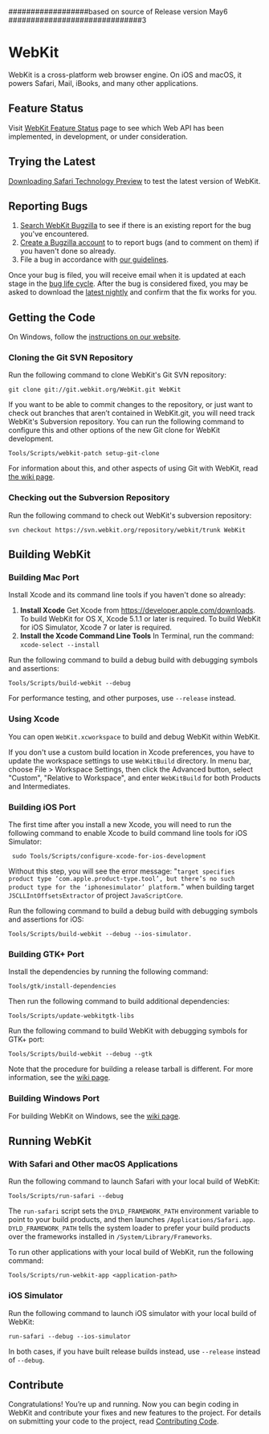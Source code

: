##################based on source of Release version May6   ##############################3

# WebKit

WebKit is a cross-platform web browser engine. On iOS and macOS, it powers Safari, Mail, iBooks, and many other applications.

## Feature Status

Visit [WebKit Feature Status](https://webkit.org/status/) page to see which Web API has been implemented, in development, or under consideration.

## Trying the Latest

[Downloading Safari Technology Preview](https://webkit.org/downloads/) to test the latest version of WebKit.

## Reporting Bugs

1. [Search WebKit Bugzilla](https://bugs.webkit.org/query.cgi?format=specific&product=WebKit) to see if there is an existing report for the bug you've encountered.
2. [Create a Bugzilla account](https://bugs.webkit.org/createaccount.cgi) to to report bugs (and to comment on them) if you haven't done so already.
3. File a bug in accordance with [our guidelines](https://webkit.org/bug-report-guidelines/).

Once your bug is filed, you will receive email when it is updated at each stage in the [bug life cycle](https://webkit.org/bug-life-cycle). After the bug is considered fixed, you may be asked to download the [latest nightly](https://webkit.org/nightly) and confirm that the fix works for you.

## Getting the Code

On Windows, follow the [instructions on our website](https://webkit.org/webkit-on-windows/).

### Cloning the Git SVN Repository

Run the following command to clone WebKit's Git SVN repository:

```
git clone git://git.webkit.org/WebKit.git WebKit
```

If you want to be able to commit changes to the repository, or just want to check out branches that aren’t contained in WebKit.git, you will need track WebKit's Subversion repository. You can run the following command to configure this and other options of the new Git clone for WebKit development.

```
Tools/Scripts/webkit-patch setup-git-clone
```

For information about this, and other aspects of using Git with WebKit, read [the wiki page](https://trac.webkit.org/wiki/UsingGitWithWebKit).

### Checking out the Subversion Repository

Run the following command to check out WebKit's subversion repository:

```
svn checkout https://svn.webkit.org/repository/webkit/trunk WebKit
```

## Building WebKit

### Building Mac Port

Install Xcode and its command line tools if you haven't done so already:

1. **Install Xcode** Get Xcode from https://developer.apple.com/downloads. To build WebKit for OS X, Xcode 5.1.1 or later is required. To build WebKit for iOS Simulator, Xcode 7 or later is required.
2. **Install the Xcode Command Line Tools** In Terminal, run the command: `xcode-select --install`

Run the following command to build a debug build with debugging symbols and assertions:

```
Tools/Scripts/build-webkit --debug
```

For performance testing, and other purposes, use `--release` instead.

### Using Xcode

You can open `WebKit.xcworkspace` to build and debug WebKit within WebKit.

If you don't use a custom build location in Xcode preferences, you have to update the workspace settings to use `WebKitBuild` directory.  In menu bar, choose File > Workspace Settings, then click the Advanced button, select "Custom", "Relative to Workspace", and enter `WebKitBuild` for both Products and Intermediates.

### Building iOS Port

The first time after you install a new Xcode, you will need to run the following command to enable Xcode to build command line tools for iOS Simulator:

```
 sudo Tools/Scripts/configure-xcode-for-ios-development
```

Without this step, you will see the error message: "`target specifies product type ‘com.apple.product-type.tool’, but there’s no such product type for the ‘iphonesimulator’ platform.`" when building target `JSCLLIntOffsetsExtractor` of project `JavaScriptCore`.

Run the following command to build a debug build with debugging symbols and assertions for iOS:

```
Tools/Scripts/build-webkit --debug --ios-simulator.
```

### Building GTK+ Port

Install the dependencies by running the following command:
```
Tools/gtk/install-dependencies
```

Then run the following command to build additional dependencies:
```
Tools/Scripts/update-webkitgtk-libs
```

Run the following command to build WebKit with debugging symbols for GTK+ port:

```
Tools/Scripts/build-webkit --debug --gtk
```

Note that the procedure for building a release tarball is different.
For more information, see the [wiki page](https://trac.webkit.org/wiki/BuildingGtk).

### Building Windows Port

For building WebKit on Windows, see the [wiki page](https://webkit.org/webkit-on-windows/).

## Running WebKit

### With Safari and Other macOS Applications

Run the following command to launch Safari with your local build of WebKit:

```
Tools/Scripts/run-safari --debug
```

The `run-safari` script sets the `DYLD_FRAMEWORK_PATH` environment variable to point to your build products, and then launches `/Applications/Safari.app`. `DYLD_FRAMEWORK_PATH` tells the system loader to prefer your build products over the frameworks installed in `/System/Library/Frameworks`.

To run other applications with your local build of WebKit, run the following command:

```
Tools/Scripts/run-webkit-app <application-path>
```

### iOS Simulator

Run the following command to launch iOS simulator with your local build of WebKit:

```
run-safari --debug --ios-simulator
```

In both cases, if you have built release builds instead, use `--release` instead of `--debug`.

## Contribute

Congratulations! You’re up and running. Now you can begin coding in WebKit and contribute your fixes and new features to the project. For details on submitting your code to the project, read [Contributing Code](https://webkit.org/contributing-code/).

